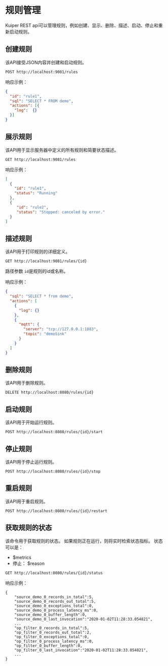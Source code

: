 # 规则管理

Kuiper REST api可以管理规则，例如创建、显示、删除、描述、启动、停止和重新启动规则。

## 创建规则

该API接受JSON内容并创建和启动规则。
```shell
POST http://localhost:9081/rules
```
响应示例：

```json
{
  "id": "rule1",
  "sql": "SELECT * FROM demo",
  "actions": [{
    "log":  {}
  }]
}
```


## 展示规则

该API用于显示服务器中定义的所有规则和简要状态描述。

```shell
GET http://localhost:9081/rules
```

响应示例：

```json
[
  {
    "id": "rule1",
    "status": "Running"
  },
  {
     "id": "rule2",
     "status": "Stopped: canceled by error."
  }
]
```

## 描述规则

该API用于打印规则的详细定义。

```shell
GET http://localhost:9081/rules/{id}
```

路径参数 `id`是规则的id或名称。

响应示例：

```json
{
  "sql": "SELECT * from demo",
  "actions": [
    {
      "log": {}
    },
    {
      "mqtt": {
        "server": "tcp://127.0.0.1:1883",
        "topic": "demoSink"
      }
    }
  ]
}
```

## 删除规则

该API用于删除规则。

```shell
DELETE http://localhost:8080/rules/{id}
```


## 启动规则

该API用于开始运行规则。

```shell
POST http://localhost:8080/rules/{id}/start
```


## 停止规则

该API用于停止运行规则。

```shell
POST http://localhost:8080/rules/{id}/stop
```

## 重启规则

该API用于重启规则。

```shell
POST http://localhost:8080/rules/{id}/restart
```

## 获取规则的状态

该命令用于获取规则的状态。 如果规则正在运行，则将实时检索状态指标。 状态可以是：

- $metrics
- 停止： $reason

```shell
GET http://localhost:8080/rules/{id}/status
```

响应示例：

```shell
{
    "source_demo_0_records_in_total":5,
    "source_demo_0_records_out_total":5,
    "source_demo_0_exceptions_total":0,
    "source_demo_0_process_latency_ms":0,
    "source_demo_0_buffer_length":0,
    "source_demo_0_last_invocation":"2020-01-02T11:28:33.054821",
    ... 
    "op_filter_0_records_in_total":5,
    "op_filter_0_records_out_total":2,
    "op_filter_0_exceptions_total":0,
    "op_filter_0_process_latency_ms":0,
    "op_filter_0_buffer_length":0,
    "op_filter_0_last_invocation":"2020-01-02T11:28:33.054821",
    ...
}
```